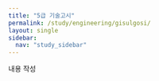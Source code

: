 ```yaml
---
title: "5급 기술고시"
permalink: /study/engineering/gisulgosi/
layout: single
sidebar:
  nav: "study_sidebar"
---
```


내용 작성

